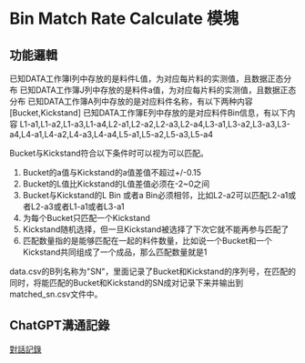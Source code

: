 # Bin Match Rate Calculate 模塊

## 功能邏輯

已知DATA工作簿I列中存放的是料件L值，为对应每片料的实测值，且数据正态分布
已知DATA工作簿J列中存放的是料件a值，为对应每片料的实测值，且数据正态分布
已知DATA工作簿A列中存放的是对应料件名称，有以下两种内容
[Bucket,Kickstand]
已知DATA工作簿E列中存放的是对应料件Bin信息，有以下内容
L1-a1,L1-a2,L1-a3,L1-a4,L2-a1,L2-a2,L2-a3,L2-a4,L3-a1,L3-a2,L3-a3,L3-a4,L4-a1,L4-a2,L4-a3,L4-a4,L5-a1,L5-a2,L5-a3,L5-a4

Bucket与Kickstand符合以下条件时可以视为可以匹配。
1. Bucket的a值与Kickstand的a值差值不超过+/-0.15
2. Bucket的L值比Kickstand的L值差值必须在-2~0之间
3. Bucket与Kickstand的L Bin 或者a Bin必须相邻，比如L2-a2可以匹配L2-a1或者L2-a3或者L1-a1或者L3-a1
4. 为每个Bucket只匹配一个Kickstand
5. Kickstand随机选择，但一旦Kickstand被选择了下次它就不能再参与匹配了
6. 匹配数量指的是能够匹配在一起的料件数量，比如说一个Bucket和一个Kickstand共同组成了一个成品，那么匹配数量就是1

data.csv的B列名称为"SN"，里面记录了Bucket和Kickstand的序列号，在匹配的同时，将能匹配的Bucket和Kickstand的SN成对记录下来并输出到matched_sn.csv文件中。

## ChatGPT溝通記錄

[對話記錄](https://chat.openai.com/share/41570701-2767-424f-9c44-1e7802dbbb5e)